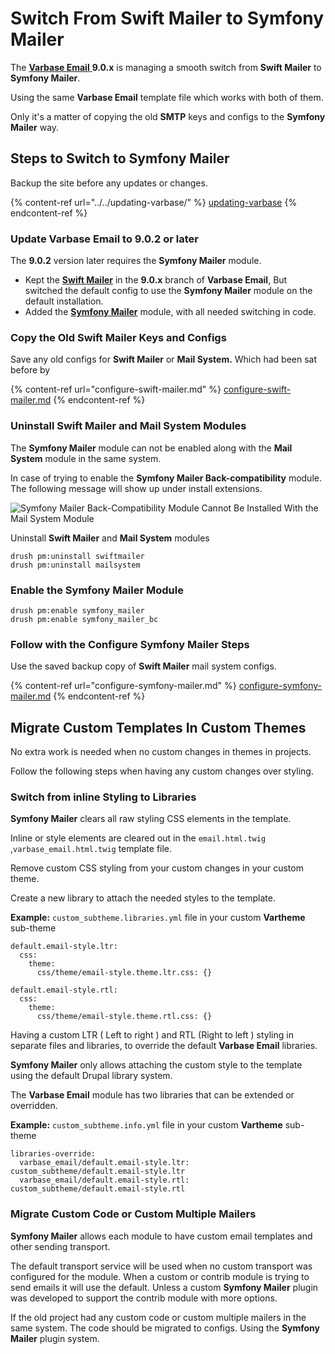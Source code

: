 # Switch From Swift Mailer to Symfony Mailer

The [**Varbase Email** ](https://www.drupal.org/project/varbase\_email)**9.0.x** is managing a smooth switch from **Swift Mailer** to **Symfony Mailer**.

Using the same **Varbase Email** template file which works with both of them.

Only it's a matter of copying the old **SMTP** keys and configs to the **Symfony Mailer** way.

## Steps to Switch to Symfony Mailer

Backup the site before any updates or changes.

{% content-ref url="../../updating-varbase/" %}
[updating-varbase](../../updating-varbase/)
{% endcontent-ref %}

### Update **Varbase Email** to **9.0.2 or later**

The **9.0.2** version later requires the **Symfony Mailer** module.&#x20;

* Kept the [**Swift Mailer**](https://www.drupal.org/project/swiftmailer) in the **9.0.x** branch of **Varbase Email**, But switched the default config to use the **Symfony Mailer** module on the default installation.
* Added the [**Symfony Mailer**](https://www.drupal.org/project/symfony\_mailer) module, with all needed switching in code.

### Copy the Old Swift Mailer Keys and Configs

Save any old configs for **Swift Mailer** or **Mail System.** Which had been sat before by&#x20;

{% content-ref url="configure-swift-mailer.md" %}
[configure-swift-mailer.md](configure-swift-mailer.md)
{% endcontent-ref %}

### Uninstall Swift Mailer and Mail System Modules

The **Symfony Mailer** module can not be enabled along with the **Mail System** module in the same system.

In case of trying to enable the **Symfony Mailer Back-compatibility** module. The following message will show up under install extensions.

![Symfony Mailer Back-Compatibility Module Cannot Be Installed With the Mail System Module](<../../../.gitbook/assets/Extend \_ varbase90x1.png>)

Uninstall **Swift Mailer** and **Mail System** modules

```
drush pm:uninstall swiftmailer
drush pm:uninstall mailsystem
```

### Enable the Symfony Mailer Module

```
drush pm:enable symfony_mailer
drush pm:enable symfony_mailer_bc
```

### Follow with the Configure Symfony Mailer Steps

Use the saved backup copy of **Swift Mailer** mail system configs.

{% content-ref url="configure-symfony-mailer.md" %}
[configure-symfony-mailer.md](configure-symfony-mailer.md)
{% endcontent-ref %}

## Migrate Custom Templates In Custom Themes

No extra work is needed when no custom changes in themes in projects.

Follow the following steps when having any custom changes over styling.

### Switch from inline Styling to Libraries

**Symfony Mailer** clears all raw styling CSS elements in the template.

Inline or style elements are cleared out in the `email.html.twig` ,`varbase_email.html.twig` template file.

Remove custom CSS styling from your custom changes in your custom theme.

Create a new library to attach the needed styles to the template.

**Example:** `custom_subtheme.libraries.yml` file in your custom **Vartheme** sub-theme

```
default.email-style.ltr:
  css:
    theme:
      css/theme/email-style.theme.ltr.css: {}

default.email-style.rtl:
  css:
    theme:
      css/theme/email-style.theme.rtl.css: {}

```

Having a custom LTR ( Left to right ) and RTL (Right to left ) styling in separate files and libraries, to override the default **Varbase Email** libraries.

**Symfony Mailer** only allows attaching the custom style to the template using the default Drupal library system.

The **Varbase Email** module has two libraries that can be extended or overridden.

**Example:** `custom_subtheme.info.yml` file in your custom **Vartheme** sub-theme

```
libraries-override:
  varbase_email/default.email-style.ltr: custom_subtheme/default.email-style.ltr
  varbase_email/default.email-style.rtl: custom_subtheme/default.email-style.rtl
```

### Migrate Custom Code or Custom Multiple Mailers

**Symfony Mailer** allows each module to have custom email templates and other sending transport.

The default transport service will be used when no custom transport was configured for the module. When a custom or contrib module is trying to send emails it will use the default. Unless a custom **Symfony Mailer** plugin was developed to support the contrib module with more options.

If the old project had any custom code or custom multiple mailers in the same system. The code should be migrated to configs. Using the **Symfony Mailer** plugin system.

